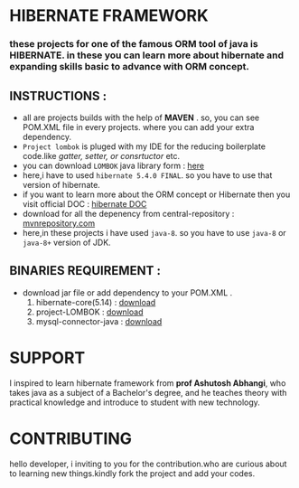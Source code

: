 # HIBERNATE FRAMEWORK
### these projects for one of the famous ORM tool of java is **HIBERNATE**. in these you can learn more about hibernate and expanding skills basic to advance with ORM concept.

## INSTRUCTIONS :

   - all are projects builds with the help of **MAVEN** . so, you can see POM.XML file in every projects. where you can add your extra dependency.
   - `Project lombok` is pluged with my IDE for the reducing boilerplate code.like _gatter, setter, or consrtuctor_ etc.
   -  you can download `LOMBOK` java library form : [here](https://projectlombok.org/download)
   - here,i have to used  `hibernate 5.4.0 FINAL`. so you have to use that version of hibernate.
   - if you want to learn more about the ORM concept or Hibernate then you visit official DOC : [hibernate DOC](https://hibernate.org/orm/documentation/5.4/)
   - download for all the depenency from central-repository : [mvnrepository.com](https://mvnrepository.com/)
   - here,in these projects i have used `java-8`. so you have to use `java-8` or `java-8+` version of JDK.

## BINARIES REQUIREMENT :
  - download jar file or add dependency to your POM.XML . 
      1. hibernate-core(5.14)  :  [download](https://mvnrepository.com/artifact/org.hibernatehibernate-core/5.4.0.Final)
      2. project-LOMBOK        : [download](https://mvnrepository.com/artifact/org.projectlombok/lombok/1.18.8)
      3. mysql-connector-java  :  [download](https://mvnrepository.com/artifact/mysql/mysql-connector-java/5.1.47)
 
# SUPPORT
I inspired to learn hibernate framework from **prof Ashutosh Abhangi**, who takes java as a subject of a Bachelor's degree, and he teaches theory with practical knowledge and introduce to student with new technology.

# CONTRIBUTING
hello developer, i inviting to you for the contribution.who are curious about to learning new things.kindly fork the project and add your codes.
